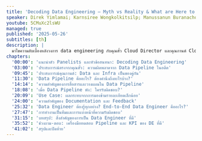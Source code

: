 ```yaml
---
title: 'Decoding Data Engineering — Myth vs Reality & What are Here to Stay'
speaker: Direk Yimlamai; Karnsiree Wongkolkitsilp; Manussanun Buranachokphaisan
youtube: 5CMuXc2lsWU
managed: true
published: '2025-05-26'
subtitles: [th]
description: |
  มาไขความลับเบื้องหลังวงการ data engineering กับคุณตั้ว Cloud Director และคุณกานต์ Cloud Optimization and Automation Consultant จาก MFEC  ทั้งสองท่านจะมาเล่าประสบการณ์ตรงเกี่ยวกับความเชื่อและความจริงในการทำงาน data engineering พร้อมเผยปัญหาที่มักพบเจอ ตั้งแต่การออกแบบ data pipeline การรับมือกับ pipeline ที่พัง ไปจนถึงการทำงานร่วมกันข้ามทีม  ไม่ว่าคุณจะเป็น data engineer, system admin, network admin หรือ data owner  วิดีโอนี้จะช่วยให้คุณเห็นภาพรวมของงาน data engineering และความสำคัญของการสื่อสาร  มาร่วมเรียนรู้และแลกเปลี่ยนประสบการณ์ เพื่อพัฒนาวงการ data engineering ไปด้วยกัน
chapters:
  '00:00': 'แนะนำตัว Panelists และหัวข้อสนทนา: Decoding Data Engineering'
  '03:00': 'ประสบการณ์ตรงจากคุณตั้ว: ความผิดพลาดจาก Data Pipeline ในอดีต'
  '09:45': 'ประสบการณ์คุณกานต์: Data และ Infra เป็นของคู่กัน'
  '11:30': 'Data Pipeline คืออะไร? ต้องคำนึงถึงอะไรบ้าง?'
  '14:14': 'ความสำคัญของการสื่อสารและวางแผนใน Data Pipeline'
  '18:08': 'เมื่อ Data Pipeline พัง: ใครรับผิดชอบ?'
  '20:09': 'Use Case: ผลกระทบจากการมองข้ามรายละเอียดเล็กน้อย'
  '24:00': 'ความสำคัญของ Documentation และ Feedback'
  '25:32': 'Data Engineer ต้องรู้ทุกอย่าง? End-to-End Data Engineer คืออะไร?'
  '27:47': 'การทำงานเป็นทีมและการแบ่งหน้าที่ความรับผิดชอบ'
  '31:15': 'บทสรุป: สิ่งสำคัญของการเป็น Data Engineer ที่ดี'
  '35:52': 'ช่วงถาม-ตอบ: เครื่องมือทดสอบ Pipeline และ KPI ของ DE ที่ดี'
  '41:02': 'สรุปและปิดท้าย'
---
```

